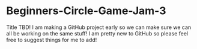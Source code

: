 # Beginners-Circle-Game-Jam-3
Title TBD! I am making a GitHub project early so we can make sure we can all be working on the same stuff! I am pretty new to GitHub so please feel free to suggest things for me to add!

